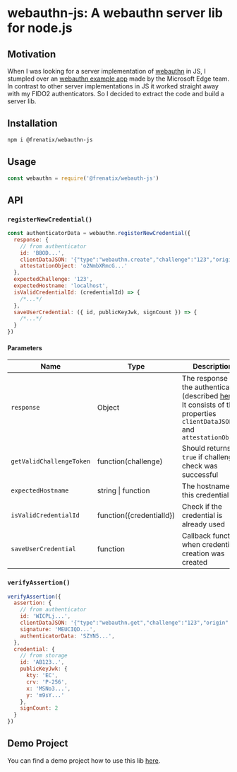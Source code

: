 # webauthn-js: A webauthn server lib for node.js

## Motivation
When I was looking for a server implementation of [webauthn](https://www.w3.org/TR/webauthn/) in JS, I stumpled over an [webauthn example app](https://github.com/MicrosoftEdge/webauthnsample) made by the Microsoft Edge team. In contrast to other server implementations in JS it worked straight away with my FIDO2 authenticators. So I decided to extract the code and build a server lib.

## Installation
```sh
npm i @frenatix/webauthn-js
```

## Usage
```js
const webauthn = require('@frenatix/webauth-js')
```

## API

### `registerNewCredential()`
```js
const authenticatorData = webauthn.registerNewCredential({
  response: {
    // from authenticator
    id: 'BBOD...',
    clientDataJSON: '{"type":"webauthn.create","challenge":"123","origin":"http://localhost:3001",":false}',
    attestationObject: 'o2NmbXRmcG...'
  },
  expectedChallenge: '123',
  expectedHostname: 'localhost',
  isValidCredentialId: (credentialId) => {
    /*...*/
  },
  saveUserCredential: ({ id, publicKeyJwk, signCount }) => {
    /*...*/
  }
})
```

#### Parameters

| Name                     | Type                     | Description       |
| ------------------------ | ------------------------ | ----------------- |
| `response`               | Object                   | The response of the authenticator (described [here](https://www.w3.org/TR/webauthn/#authenticatorresponse)). It consists of the properties `clientDataJSON` and `attestationObject` |
| `getValidChallengeToken` | function(challenge)      | Should returns `true` if challenge check was successful |
| `expectedHostname`       | string \| function       | The hostname for this credential |
| `isValidCredentialId`    | function({credentialId}) | Check if the credential is already used |
| `saveUserCredential`     | function                 | Callback function when credential creation was created |

### `verifyAssertion()`
```js
verifyAssertion({
  assertion: { 
    // from authenticator
    id: 'WICPLj...',
    clientDataJSON: '{"type":"webauthn.get","challenge":"123","origin":"http://localhost:3001","crossOrigin":false}',
    signature: 'MEUCIQD...',
    authenticatorData: 'SZYN5...',
  },
  credential: {
    // from storage
    id: 'AB123..',
    publicKeyJwk: {
      kty: 'EC',
      crv: 'P-256',
      x: 'MSNo3...',
      y: 'm9sY...'
    },
    signCount: 2
  }
})
```

## Demo Project
You can find a demo project how to use this lib [here](https://github.com/frenatix/webauthn-js-demo).
